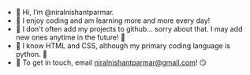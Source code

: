 - 👋 Hi, I’m @niralnishantparmar. 
- 👧 I enjoy coding and am learning more and more every day!
- 👀 I don't often add my projects to github... sorry about that. I may add new ones anytime in the future! 🤞
- 🧠 I know HTML and CSS, although my primary coding language is python. 🐍
- 📧 To get in touch, email niralnishantparmar@gmail.com! 😏

